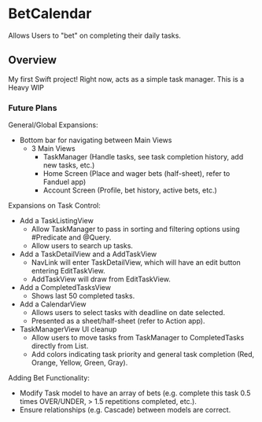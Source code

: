 # BetCalendar

Allows Users to "bet" on completing their daily tasks.

## Overview

My first Swift project! Right now, acts as a simple task manager. This is a Heavy WIP

### Future Plans

General/Global Expansions:
- Bottom bar for navigating between Main Views
    - 3 Main Views
        - TaskManager (Handle tasks, see task completion history, add new tasks, etc.)
        - Home Screen (Place and wager bets (half-sheet), refer to Fanduel app)
        - Account Screen (Profile, bet history, active bets, etc.)

Expansions on Task Control:
- Add a TaskListingView
    - Allow TaskManager to pass in sorting and filtering options using #Predicate and @Query.
    - Allow users to search up tasks.
- Add a TaskDetailView and a AddTaskView
    - NavLink will enter TaskDetailView, which will have an edit button entering EditTaskView.
    - AddTaskView will draw from EditTaskView.
- Add a CompletedTasksView
    - Shows last 50 completed tasks.
- Add a CalendarView
    - Allows users to select tasks with deadline on date selected.
    - Presented as a sheet/half-sheet (refer to Action app).
- TaskManagerView UI cleanup
    - Allow users to move tasks from TaskManager to CompletedTasks directly from List.
    - Add colors indicating task priority and general task completion (Red, Orange, Yellow, Green, Gray).

Adding Bet Functionality:
- Modify Task model to have an array of bets (e.g. complete this task 0.5 times OVER/UNDER, > 1.5 repetitions completed, etc.).
- Ensure relationships (e.g. Cascade) between models are correct.

